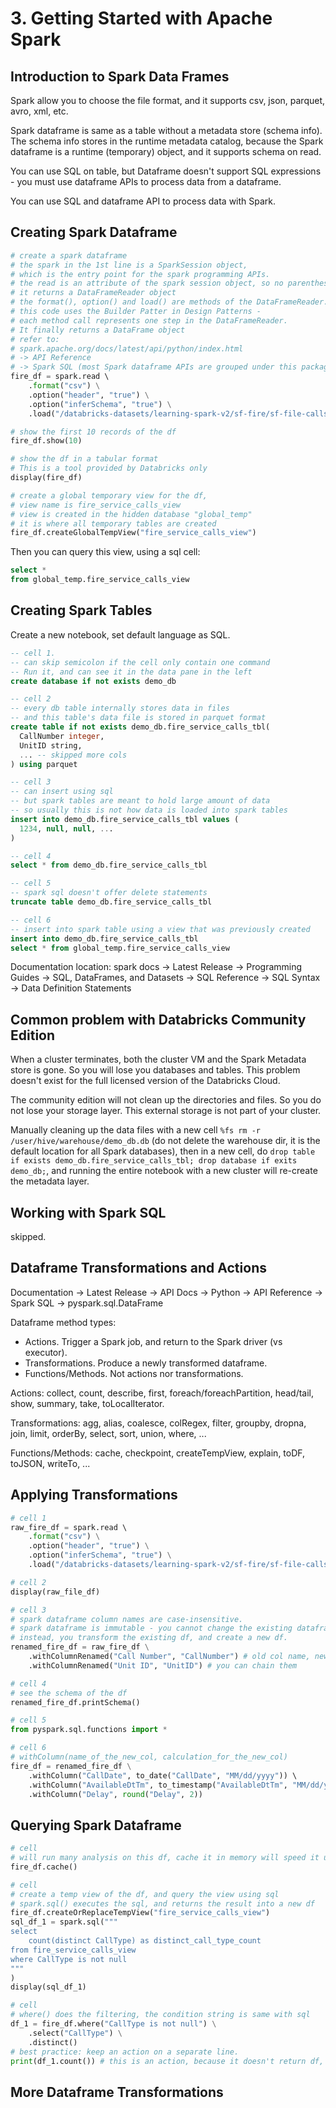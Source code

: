 # 3. Getting Started with Apache Spark
## Introduction to Spark Data Frames
Spark allow you to choose the file format, and it supports csv, json, parquet, avro, xml, etc. 

Spark dataframe is same as a table without a metadata store (schema info). The schema info stores in the runtime metadata catalog, because the Spark dataframe is a runtime (temporary) object, and it supports schema on read. 

You can use SQL on table, but Dataframe doesn't support SQL expressions - you must use dataframe APIs to process data from a dataframe. 

You can use SQL and dataframe API to process data with Spark. 

## Creating Spark Dataframe
```py
# create a spark dataframe
# the spark in the 1st line is a SparkSession object, 
# which is the entry point for the spark programming APIs. 
# the read is an attribute of the spark session object, so no parenthesis
# it returns a DataFrameReader object
# the format(), option() and load() are methods of the DataFrameReader. 
# this code uses the Builder Patter in Design Patterns - 
# each method call represents one step in the DataFrameReader. 
# It finally returns a DataFrame object
# refer to:
# spark.apache.org/docs/latest/api/python/index.html
# -> API Reference 
# -> Spark SQL (most Spark dataframe APIs are grouped under this package)
fire_df = spark.read \ 
    .format("csv") \
    .option("header", "true") \
    .option("inferSchema", "true") \
    .load("/databricks-datasets/learning-spark-v2/sf-fire/sf-file-calls.csv")

# show the first 10 records of the df
fire_df.show(10)

# show the df in a tabular format
# This is a tool provided by Databricks only
display(fire_df)

# create a global temporary view for the df, 
# view name is fire_service_calls_view
# view is created in the hidden database "global_temp"
# it is where all temporary tables are created
fire_df.createGlobalTempView("fire_service_calls_view")
```

Then you can query this view, using a sql cell: 
```sql
select * 
from global_temp.fire_service_calls_view
```

## Creating Spark Tables
Create a new notebook, set default language as SQL. 
```sql
-- cell 1. 
-- can skip semicolon if the cell only contain one command
-- Run it, and can see it in the data pane in the left
create database if not exists demo_db

-- cell 2
-- every db table internally stores data in files
-- and this table's data file is stored in parquet format
create table if not exists demo_db.fire_service_calls_tbl(
  CallNumber integer,
  UnitID string,
  ... -- skipped more cols
) using parquet

-- cell 3
-- can insert using sql
-- but spark tables are meant to hold large amount of data
-- so usually this is not how data is loaded into spark tables
insert into demo_db.fire_service_calls_tbl values (
  1234, null, null, ...
)

-- cell 4
select * from demo_db.fire_service_calls_tbl

-- cell 5
-- spark sql doesn't offer delete statements
truncate table demo_db.fire_service_calls_tbl

-- cell 6
-- insert into spark table using a view that was previously created
insert into demo_db.fire_service_calls_tbl
select * from global_temp.fire_service_calls_view

```

Documentation location: spark docs -> Latest Release -> Programming Guides -> SQL, DataFrames, and Datasets -> SQL Reference -> SQL Syntax -> Data Definition Statements

## Common problem with Databricks Community Edition
When a cluster terminates, both the cluster VM and the Spark Metadata store is gone. So you will lose you databases and tables. This problem doesn't exist for the full licensed version of the Databricks Cloud. 

The community edition will not clean up the directories and files. So you do not lose your storage layer. This external storage is not part of your cluster. 

Manually cleaning up the data files with a new cell `%fs rm -r /user/hive/warehouse/demo_db.db` (do not delete the warehouse dir, it is the default location for all Spark databases), then in a new cell, do `drop table if exists demo_db.fire_service_calls_tbl; drop database if exits demo_db;`, and running the entire notebook with a new cluster will re-create the metadata layer. 

## Working with Spark SQL
skipped.

## Dataframe Transformations and Actions
Documentation -> Latest Release -> API Docs -> Python -> API Reference -> Spark SQL -> pyspark.sql.DataFrame

Dataframe method types:
- Actions. Trigger a Spark job, and return to the Spark driver (vs executor). 
- Transformations. Produce a newly transformed dataframe. 
- Functions/Methods. Not actions nor transformations. 

Actions: collect, count, describe, first, foreach/foreachPartition, head/tail, show, summary, take, toLocalIterator. 

Transformations: agg, alias, coalesce, colRegex, filter, groupby, dropna, join, limit, orderBy, select, sort, union, where, ...

Functions/Methods: cache, checkpoint, createTempView, explain, toDF, toJSON, writeTo, ...

## Applying Transformations
```python
# cell 1
raw_fire_df = spark.read \ 
    .format("csv") \
    .option("header", "true") \
    .option("inferSchema", "true") \
    .load("/databricks-datasets/learning-spark-v2/sf-fire/sf-file-calls.csv")

# cell 2
display(raw_file_df)

# cell 3
# spark dataframe column names are case-insensitive. 
# spark dataframe is immutable - you cannot change the existing dataframe, 
# instead, you transform the existing df, and create a new df. 
renamed_fire_df = raw_fire_df \
    .withColumnRenamed("Call Number", "CallNumber") # old col name, new col name
    .withColumnRenamed("Unit ID", "UnitID") # you can chain them

# cell 4
# see the schema of the df
renamed_fire_df.printSchema()

# cell 5
from pyspark.sql.functions import *

# cell 6
# withColumn(name_of_the_new_col, calculation_for_the_new_col)
fire_df = renamed_fire_df \
    .withColumn("CallDate", to_date("CallDate", "MM/dd/yyyy")) \ 
    .withColumn("AvailableDtTm", to_timestamp("AvailableDtTm", "MM/dd/yyyy hh:mm:ss a")) \
    .withColumn("Delay", round("Delay", 2))

```

## Querying Spark Dataframe
```py
# cell
# will run many analysis on this df, cache it in memory will speed it up
fire_df.cache()

# cell
# create a temp view of the df, and query the view using sql
# spark.sql() executes the sql, and returns the result into a new df
fire_df.createOrReplaceTempView("fire_service_calls_view")
sql_df_1 = spark.sql("""
select 
    count(distinct CallType) as distinct_call_type_count
from fire_service_calls_view
where CallType is not null
"""
)
display(sql_df_1)

# cell
# where() does the filtering, the condition string is same with sql
df_1 = fire_df.where("CallType is not null") \
    .select("CallType") \
    .distinct()
# best practice: keep an action on a separate line. 
print(df_1.count()) # this is an action, because it doesn't return df, it triggers spark job execution, and returns to the spark driver

```

## More Dataframe Transformations

















